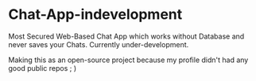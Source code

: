# Chat-App-indevelopment

Most Secured Web-Based Chat App which works without Database and never saves your Chats.
Currently under-development.

Making this as an open-source project because my profile didn't had any good public repos ; )
